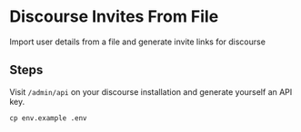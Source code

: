 # Discourse Invites From File
Import user details from a file and generate invite links for discourse

## Steps

Visit ```/admin/api``` on your discourse installation and generate yourself an API key.

```cp env.example .env```
